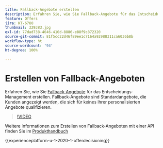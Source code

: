 ```yaml
---
title: Fallback-Angebote erstellen
description: Erfahren Sie, wie Sie Fallback-Angebote für das Entscheidungs-Management erstellen. Fallback-Angebote sind Eignungsregeln zugeordnet, die Ihnen helfen, sie nur relevanten Kunden anzuzeigen.
feature: Offers
jira: KT-6780
thumbnail: 329383.jpg
exl-id: 77dad738-4046-410d-8886-e88f9c872320
source-git-commit: 81f5cc22d46f89ee1c7164a92988311ca6036b8b
workflow-type: ht
source-wordcount: '94'
ht-degree: 100%

---
```


# Erstellen von Fallback-Angeboten

Erfahren Sie, wie Sie [Fallback-Angebote](https://experienceleague.adobe.com/docs/journey-optimizer/using/offer-decisioniong/managing-offers-in-the-offer-library/creating-fallback-offers.html?lang=de) für das Entscheidungs-Management erstellen. Fallback-Angebote sind Standardangebote, die Kunden angezeigt werden, die sich für keines Ihrer personalisierten Angebote qualifizieren.

>[!VIDEO](https://video.tv.adobe.com/v/329383?quality=12&learn=on)

Weitere Informationen zum Erstellen von Fallback-Angeboten mit einer API finden Sie im [Produkthandbuch](https://experienceleague.adobe.com/docs/journey-optimizer/using/offer-decisioniong/api-reference/offers-api/fallback-offers/create.html?lang=de)

{{experienceplatform-u-1-2020-1-offerdecisioning}}
